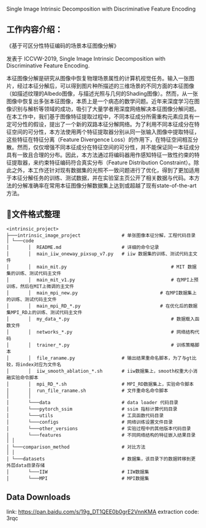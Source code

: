 Single Image Intrinsic Decomposition with Discriminative Feature Encoding

## 工作内容介绍：

《基于可区分性特征编码的场景本征图像分解》

发表于 ICCVW-2019, Single Image Intrinsic Decomposition with Discriminative Feature Encoding.

本征图像分解是研究从图像中恢复物理场景属性的计算机视觉任务。输入一张图片，经过本征分解后，可以得到图片种所描述的三维场景的不同方面的本征图像（如描述纹理的Albedo图像，与描述光照与几何的Shading图像）。然而，从一张图像中恢复出多张本征图像，本质上是一个病态的数学问题。近年来深度学习在图像识别与解析等领域的成功，吸引了大量学者用深度网络解决本征图像分解问题。在本工作中，我们基于图像特征提取过程中，不同本征成分所需重构元素应具有一定可分性的假设，提出了一个新的双路本征分解网络。为了利用不同本征成分在特征空间的可分性，本方法使用两个特征提取器分别从同一张输入图像中提取特征，这些特征在特征分离（Feature Divergence Loss）的作用下，在特征空间相互分散。然而，仅仅增强不同本征成分在特征空间的可分性，并不能保证同一本征成分具有一致且合理的分布。因此，本方法通过将编码器用作感知特征一致性约束的特征提取器，来约束特征编码符合真实分布（Feature Distribution Constraint）。除此之外，本工作还针对现有数据集的光照不一致问题进行了优化，得到了更加适用于本征分解任务的训练、测试数据，并在实验室主页公开了相关数据与代码。本方法的分解准确率在常用本征图像分解数据集上达到或超越了现有state-of-the-art方法。

## 📁文件格式整理

```shell
<intrinsic_project>
├───intrinsic_image_project               # 单张图像本征分解，工程代码目录
│ └───code
│     	│  README.md                      # 详细的命令记录
│     	│  main_iiw_oneway_pixsup_v7.py   # iiw 数据集的训练、测试代码主文件
│     	│  main_mit.py										# MIT 数据集的训练、测试代码主文件
│     	│  main_mit_v1.py									# 在MPI上预训练，然后在MIT上微调的主文件
│     	│  main_mpi_new.py 								# 在MPI数据集上的训练、测试代码主文件
│     	│  main_mpi_RD_*.py								# 在优化后的数据集MPI_RD上的训练、测试代码主文件
│     	│  my_data_*.py										# 数据载入函数文件
│     	│  networks_*.py									# 网络结构代码
│     	│  trainer_*.py  									# 训练策略脚本
│     	│  file_raname.py                 # 输出结果重命名脚本，为了与gt比较，将index对应为文件名
│     	│  iiw_smooth_ablation_*.sh       # iiw数据集上，smooth权重大小消融实验命令脚本
│     	│  mpi_RD_*.sh                    # MPI_RD数据集上，实验命令脚本
│     	│  run_file_raname.sh             # 文件重命名命令脚本
│     	│
│     	└───data                          # data loader 代码目录
│     	└───pytorch_ssim                  # ssim 指标计算代码目录
│     	└───utils                         # 工具函数代码目录
│     	└───configs                       # 网络训练设置文件目录
│     	└───other_versions                # 实验过程中的其他版本代码目录
│     	└───features                      # 不同网络结构的特征嵌入结果目录
│ │
│ └───comparison_method                   # 对比方法
│ │
│ └───datasets                            # 数据集，该目录下的数据转移到更外层data目录存储
│     	└───IIW                           # IIW数据集
│     	└───MPI                           # MPI数据集
```

## Data Downloads
link: https://pan.baidu.com/s/19g_DT1QEE0b0grE2VnnKMA 
extraction code: 3rqc
